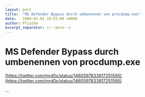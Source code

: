 ```yaml
---
layout: post
title:  "MS Defender Bypass durch umbenennen von procdump.exe"
date:   1990-01-01 19:55:00 +0000
author: PfiatDe
excerpt_separator: <!--more-->
---
```


# MS Defender Bypass durch umbenennen von procdump.exe
[https://twitter.com/mrd0x/status/1460597833917251595](https://twitter.com/mrd0x/status/1460597833917251595)

...
<!--more-->
